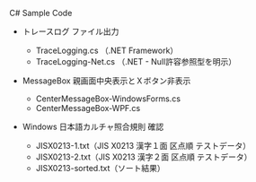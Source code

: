 C# Sample Code

- トレースログ ファイル出力
  - TraceLogging.cs （.NET Framework）
  - TraceLogging-Net.cs （.NET - Null許容参照型を明示）

- MessageBox 親画面中央表示とＸボタン非表示
  - CenterMessageBox-WindowsForms.cs
  - CenterMessageBox-WPF.cs

- Windows 日本語カルチャ照合規則 確認
  - JISX0213-1.txt（JIS X0213 漢字１面 区点順 テストデータ）
  - JISX0213-2.txt（JIS X0213 漢字２面 区点順 テストデータ）
  - JISX0213-sorted.txt（ソート結果）